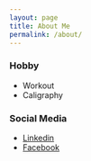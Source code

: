 ```yaml
---
layout: page
title: About Me 
permalink: /about/
---
```


### Hobby
- Workout
- Caligraphy 

### Social Media
- <a href="https://www.linkedin.com/in/jeongmincha/" target="_blank">Linkedin</a>
- <a href="https://www.facebook.com/cjm9236" target="_blank">Facebook</a>

